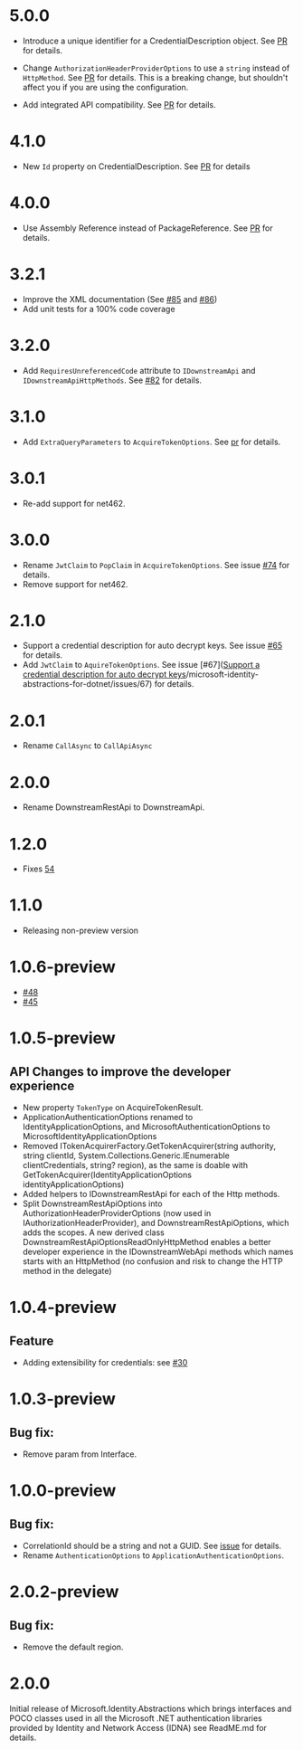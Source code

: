 5.0.0
========
- Introduce a unique identifier for a CredentialDescription object. See [PR](https://github.com/AzureAD/microsoft-identity-abstractions-for-dotnet/pull/94) for details.

- Change `AuthorizationHeaderProviderOptions` to use a `string` instead of `HttpMethod`. See [PR](https://github.com/AzureAD/microsoft-identity-abstractions-for-dotnet/pull/99) for details. This is a breaking change, but shouldn't affect you if you are using the configuration.

- Add integrated API compatibility. See [PR](https://github.com/AzureAD/microsoft-identity-abstractions-for-dotnet/pull/99) for details.


4.1.0
========
- New `Id` property on CredentialDescription. See [PR](https://github.com/AzureAD/microsoft-identity-abstractions-for-dotnet/pull/94) for details

4.0.0
========
- Use Assembly Reference instead of PackageReference. See [PR](https://github.com/AzureAD/microsoft-identity-abstractions-for-dotnet/pull/91) for details.

3.2.1
========
- Improve the XML documentation (See [#85](https://github.com/AzureAD/microsoft-identity-abstractions-for-dotnet/pull/85) and [#86](https://github.com/AzureAD/microsoft-identity-abstractions-for-dotnet/pull/86))
- Add unit tests for a 100% code coverage

3.2.0
========
- Add `RequiresUnreferencedCode` attribute to `IDownstreamApi` and `IDownstreamApiHttpMethods`. See [#82](https://github.com/AzureAD/microsoft-identity-abstractions-for-dotnet/pull/82) for details.

3.1.0
========
- Add `ExtraQueryParameters` to `AcquireTokenOptions`. See [pr](https://github.com/AzureAD/microsoft-identity-abstractions-for-dotnet/pull/79) for details.

3.0.1
========
- Re-add support for net462.

3.0.0
========
- Rename `JwtClaim` to `PopClaim` in `AcquireTokenOptions`. See issue [#74](https://github.com/AzureAD/microsoft-identity-abstractions-for-dotnet/issues/74) for details.
- Remove support for net462.

2.1.0
========
- Support a credential description for auto decrypt keys. See issue [#65](https://github.com/AzureAD/microsoft-identity-abstractions-for-dotnet/issues/65) for details.
- Add `JwtClaim` to `AquireTokenOptions`. See issue [#67]([Support a credential description for auto decrypt keys](https://github.com/AzureAD)/microsoft-identity-abstractions-for-dotnet/issues/67) for details.

2.0.1
========
- Rename `CallAsync` to `CallApiAsync`

2.0.0
========
- Rename DownstreamRestApi to DownstreamApi. 

1.2.0
========
- Fixes [54](https://github.com/AzureAD/microsoft-identity-abstractions-for-dotnet/issues/54)

1.1.0
========
- Releasing non-preview version

1.0.6-preview
========
- [#48](https://github.com/AzureAD/microsoft-identity-abstractions-for-dotnet/issues/48)
- [#45](https://github.com/AzureAD/microsoft-identity-abstractions-for-dotnet/issues/45)

1.0.5-preview
========
## API Changes to improve the developer experience
- New property `TokenType` on AcquireTokenResult.
- ApplicationAuthenticationOptions renamed to IdentityApplicationOptions, and MicrosoftAuthenticationOptions to MicrosoftIdentityApplicationOptions
- Removed ITokenAcquirerFactory.GetTokenAcquirer(string authority, string clientId, System.Collections.Generic.IEnumerable<CredentialDescription> clientCredentials, string? region), as the same is doable with GetTokenAcquirer(IdentityApplicationOptions identityApplicationOptions)
- Added helpers to IDownstreamRestApi for each of the Http methods.
- Split DownstreamRestApiOptions into AuthorizationHeaderProviderOptions (now used in IAuthorizationHeaderProvider), and DownstreamRestApiOptions, which adds the scopes. A new derived class DownstreamRestApiOptionsReadOnlyHttpMethod enables a better developer experience in the IDownstreamWebApi methods which names starts with an HttpMethod (no confusion and risk to change the HTTP method in the delegate)

1.0.4-preview
========
## Feature
- Adding extensibility for credentials: see [#30](https://github.com/AzureAD/microsoft-identity-abstractions-for-dotnet/pull/30/files)

1.0.3-preview
==========
## Bug fix:
- Remove param from Interface.

1.0.0-preview
==========
## Bug fix:
- CorrelationId should be a string and not a GUID. See [issue](https://github.com/AzureAD/microsoft-identity-abstractions-for-dotnet/issues/20) for details.
- Rename `AuthenticationOptions` to `ApplicationAuthenticationOptions`.

2.0.2-preview
==========
## Bug fix:
- Remove the default region.

2.0.0
==========
Initial release of Microsoft.Identity.Abstractions which brings interfaces and POCO classes used in all the Microsoft .NET authentication libraries provided by Identity and Network Access (IDNA) see ReadME.md for details.
